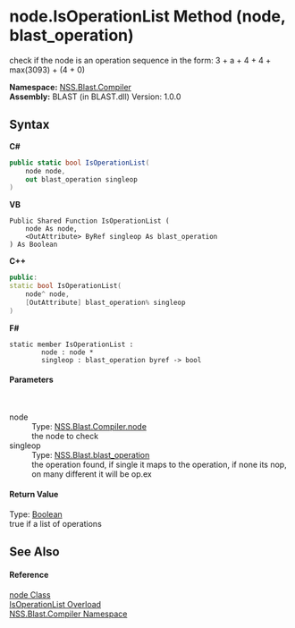 # node.IsOperationList Method (node, blast_operation)
 

check if the node is an operation sequence in the form: 3 + a + 4 + 4 + max(3093) + (4 + 0)

**Namespace:**&nbsp;<a href="26a25caa-f50b-92ad-f15c-dbb9db1493ae.md">NSS.Blast.Compiler</a><br />**Assembly:**&nbsp;BLAST (in BLAST.dll) Version: 1.0.0

## Syntax

**C#**<br />
``` C#
public static bool IsOperationList(
	node node,
	out blast_operation singleop
)
```

**VB**<br />
``` VB
Public Shared Function IsOperationList ( 
	node As node,
	<OutAttribute> ByRef singleop As blast_operation
) As Boolean
```

**C++**<br />
``` C++
public:
static bool IsOperationList(
	node^ node, 
	[OutAttribute] blast_operation% singleop
)
```

**F#**<br />
``` F#
static member IsOperationList : 
        node : node * 
        singleop : blast_operation byref -> bool 

```


#### Parameters
&nbsp;<dl><dt>node</dt><dd>Type: <a href="7dc9b7e9-64ad-f224-ae1a-4e6639739f56.md">NSS.Blast.Compiler.node</a><br />the node to check</dd><dt>singleop</dt><dd>Type: <a href="545d7548-930f-7c02-0adc-5220144448d3.md">NSS.Blast.blast_operation</a><br />the operation found, if single it maps to the operation, if none its nop, on many different it will be op.ex</dd></dl>

#### Return Value
Type: <a href="https://docs.microsoft.com/dotnet/api/system.boolean" target="_blank" rel="noopener noreferrer">Boolean</a><br />true if a list of operations

## See Also


#### Reference
<a href="7dc9b7e9-64ad-f224-ae1a-4e6639739f56.md">node Class</a><br /><a href="39859074-f139-88b0-a3d5-22cd3b5a17e1.md">IsOperationList Overload</a><br /><a href="26a25caa-f50b-92ad-f15c-dbb9db1493ae.md">NSS.Blast.Compiler Namespace</a><br />